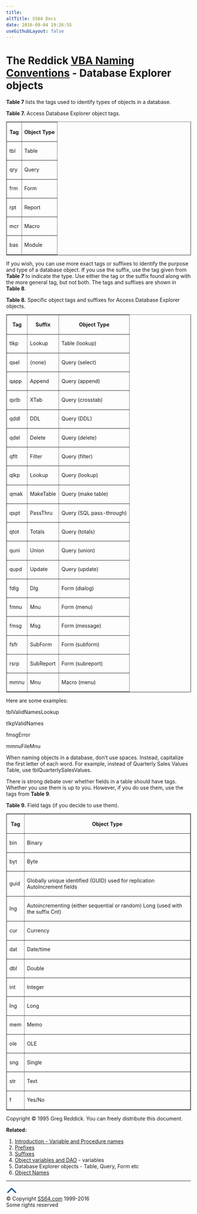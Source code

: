 ```yaml
---
title:
altTitle: SS64 Docs
date: 2016-09-04 19:26:55
useGithubLayout: false
---
```

<!-- #BeginLibraryItem "/Library/head_access_syntax.lbi" --><!-- #EndLibraryItem --><h1>The Reddick <a href="syntax-naming.html">VBA Naming Conventions</a> - Database Explorer objects</h1>
<p><b>Table 7</b> lists the tags used to identify types of objects in a database.</p>
<p><b>Table 7.</b> Access Database Explorer object tags.</p>
<table border="1" cellspacing="0" cellpadding="0">
<tbody><tr>
<th><p>Tag</p></th>
<th><p>Object Type</p></th>
</tr>
<tr>
<td><p>tbl</p></td>
<td><p>Table</p></td>
</tr>
<tr>
<td><p>qry</p></td>
<td><p>Query</p></td>
</tr>
<tr>
<td><p>frm</p></td>
<td><p>Form</p></td>
</tr>
<tr>
<td><p>rpt</p></td>
<td><p>Report</p></td>
</tr>
<tr>
<td><p>mcr</p></td>
<td><p>Macro</p></td>
</tr>
<tr>
<td><p>bas</p></td>
<td><p>Module</p></td>
</tr>
</tbody></table>
<p>If you wish, you can use more exact tags or suffixes to identify the purpose and type of a database object. If you use the suffix, use the tag given from <b>Table 7</b> to indicate the type. Use either the tag or the suffix found along with the more general tag, but not both. The tags and suffixes are shown in <b>Table 8</b>.</p>
<p><b>Table 8.</b> Specific object tags and suffixes for Access Database Explorer objects.</p>
<table border="1" cellspacing="0" cellpadding="0">
<tbody><tr>
<th><p>Tag</p></th>
<th><p>Suffix</p></th>
<th><p>Object Type</p></th>
</tr>
<tr>
<td><p>tlkp</p></td>
<td><p>Lookup</p></td>
<td><p>Table (lookup)</p></td>
</tr>
<tr>
<td><p>qsel</p></td>
<td><p>(none)</p></td>
<td><p>Query (select)</p></td>
</tr>
<tr>
<td><p>qapp</p></td>
<td><p>Append</p></td>
<td><p>Query (append)</p></td>
</tr>
<tr>
<td><p>qxtb</p></td>
<td><p>XTab</p></td>
<td><p>Query (crosstab)</p></td>
</tr>
<tr>
<td><p>qddl</p></td>
<td><p>DDL</p></td>
<td><p>Query (DDL)</p></td>
</tr>
<tr>
<td><p>qdel</p></td>
<td><p>Delete</p></td>
<td><p>Query (delete)</p></td>
</tr>
<tr>
<td><p>qflt</p></td>
<td><p>Filter</p></td>
<td><p>Query (filter)</p></td>
</tr>
<tr>
<td><p>qlkp</p></td>
<td><p>Lookup</p></td>
<td><p>Query (lookup)</p></td>
</tr>
<tr>
<td><p>qmak</p></td>
<td><p>MakeTable</p></td>
<td><p>Query (make table)</p></td>
</tr>
<tr>
<td><p>qspt</p></td>
<td><p>PassThru</p></td>
<td><p>Query (SQL pass-through)</p></td>
</tr>
<tr>
<td><p>qtot</p></td>
<td><p>Totals</p></td>
<td><p>Query (totals)</p></td>
</tr>
<tr>
<td><p>quni</p></td>
<td><p>Union</p></td>
<td><p>Query (union)</p></td>
</tr>
<tr>
<td><p>qupd</p></td>
<td><p>Update</p></td>
<td><p>Query (update)</p></td>
</tr>
<tr>
<td><p>fdlg</p></td>
<td><p>Dlg</p></td>
<td><p>Form (dialog)</p></td>
</tr>
<tr>
<td><p>fmnu</p></td>
<td><p>Mnu</p></td>
<td><p>Form (menu)</p></td>
</tr>
<tr>
<td><p>fmsg</p></td>
<td><p>Msg</p></td>
<td><p>Form (message)</p></td>
</tr>
<tr>
<td><p>fsfr</p></td>
<td><p>SubForm</p></td>
<td><p>Form (subform)</p></td>
</tr>
<tr>
<td><p>rsrp</p></td>
<td><p>SubReport</p></td>
<td><p>Form (subreport)</p></td>
</tr>
<tr>
<td><p>mmnu</p></td>
<td><p>Mnu</p></td>
<td><p>Macro (menu)</p></td>
</tr>
</tbody></table>
<p>Here are some examples:</p>
<p class="code">tblValidNamesLookup</p>
<p class="code">tlkpValidNames</p>
<p class="code">fmsgError</p>
<p class="code">mmnuFileMnu</p>
<p>When naming objects in a database, don’t use spaces. Instead, capitalize the first letter of each word. For example, instead of Quarterly Sales Values Table, use tblQuarterlySalesValues.</p>
<p>  There is strong debate over whether fields in a table should have tags. Whether you use them is up to you. However, if you do use them, use the tags from <b>Table 9</b>.</p>
<p><b>Table 9.</b> Field tags (if you decide to use them).</p>
<table border="1" cellspacing="0" cellpadding="0">
<tbody><tr>
<th><p>Tag</p></th>
<th><p>Object Type</p></th>
</tr>
<tr>
<td><p>bin</p></td>
<td><p>Binary</p></td>
</tr>
<tr>
<td><p>byt</p></td>
<td><p>Byte</p></td>
</tr>
<tr>
<td><p>guid</p></td>
<td><p>Globally unique identified (GUID) used for replication AutoIncrement fields</p></td>
</tr>
<tr>
<td><p>lng</p></td>
<td><p>Autoincrementing (either sequential or random) Long (used with the suffix Cnt)</p></td>
</tr>
<tr>
<td><p>cur</p></td>
<td><p>Currency</p></td>
</tr>
<tr>
<td><p>dat</p></td>
<td><p>Date/time</p></td>
</tr>
<tr>
<td><p>dbl</p></td>
<td><p>Double</p></td>
</tr>
<tr>
<td><p>int</p></td>
<td><p>Integer</p></td>
</tr>
<tr>
<td><p>lng</p></td>
<td><p>Long</p></td>
</tr>
<tr>
<td><p>mem</p></td>
<td><p>Memo</p></td>
</tr>
<tr>
<td><p>ole</p></td>
<td><p>OLE</p></td>
</tr>
<tr>
<td><p>sng</p></td>
<td><p>Single</p></td>
</tr>
<tr>
<td><p>str</p></td>
<td><p>Text</p></td>
</tr>
<tr>
<td><p>f</p></td>
<td><p>Yes/No</p></td>
</tr>
</tbody></table>
<p>Copyright © 1995 Greg Reddick. You can freely distribute this document.</p>
<p><b>Related:</b></p>
<ol>
<li><a href="syntax-naming-variables.html">Introduction - Variable and Procedure names</a></li>
<li><a href="syntax-naming-prefix.html">Prefixes</a></li>
<li><a href="syntax-naming-suffix.html">Suffixes</a></li>
<li><a href="syntax-naming-object-vars.html">Object variables and DAO</a> - variables</li>
<li>Database Explorer objects - Table, Query, Form etc </li>
<li><a href="syntax-naming-objects.html">Object Names</a></li></ol><!-- #BeginLibraryItem "/Library/foot_access.lbi" --><p><script async="" src="//pagead2.googlesyndication.com/pagead/js/adsbygoogle.js"></script>
<!-- access -->

<hr>
<div id="bl" class="footer"><a href="#"><img src="../images/top.png" width="30" height="22" alt="Back to the Top"></a></div>
<div id="br" class="footer, tagline">© Copyright <a href="http://ss64.com/">SS64.com</a> 1999-2016<br>
Some rights reserved</div><!-- #EndLibraryItem -->

